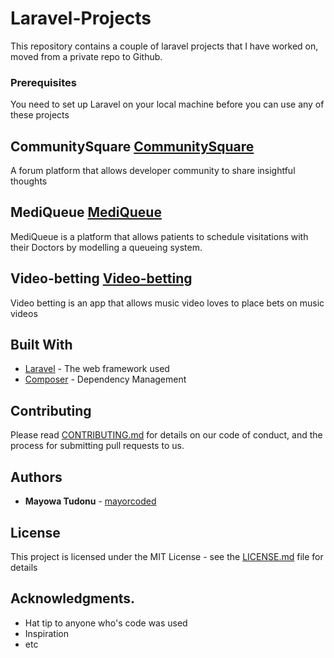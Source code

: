 # Laravel-Projects

This repository contains a couple of laravel projects that I have worked on, moved from a private 
repo to Github. 


### Prerequisites

You need to set up Laravel on your local machine before you can use any of these projects


## CommunitySquare  [CommunitySquare](https://github.com/mayorcoded/Laravel-Projects/tree/master/CommunitySquare)

A forum platform that allows developer community to share insightful thoughts 


## MediQueue [MediQueue](https://github.com/mayorcoded/Laravel-Projects/tree/master/MediQueue)

MediQueue is a platform that allows patients to schedule visitations with their Doctors by modelling a queueing system.

## Video-betting [Video-betting](https://github.com/mayorcoded/Laravel-Projects/tree/master/Video-betting)

Video betting is an app that allows music video loves to place bets on music videos



## Built With

* [Laravel](https://laravel.com/docs/5.0) - The web framework used
* [Composer](https://github.com/composer/composer) - Dependency Management


## Contributing

Please read [CONTRIBUTING.md](https://github.com/blog/1184-contributing-guidelines) for details on our code of conduct, and the process for submitting pull requests to us.

## Authors

* **Mayowa Tudonu**  - [mayorcoded](https://github.com/mayorcoded)

## License

This project is licensed under the MIT License - see the [LICENSE.md](LICENSE.md) file for details

## Acknowledgments.
* Hat tip to anyone who's code was used
* Inspiration
* etc